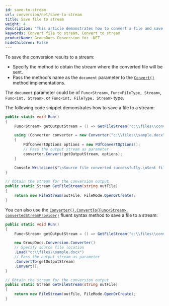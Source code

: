 ```yaml
---
id: save-to-stream
url: conversion/net/save-to-stream
title: Save file to stream
weight: 4
description: "This article demonstrates how to convert a file and save it as a stream using GroupDocs.Conversion for .NET API."
keywords: Convert file to stream, Convert to stream
productName: GroupDocs.Conversion for .NET
hideChildren: False
---
```

To save the conversion results to a stream:

*   Specify the method to obtain the stream where the converted file will be sent.
*   Pass the method's name as the `document` parameter to the [`Convert()`](https://reference.groupdocs.com/conversion/net/groupdocs.conversion/converter/convert/) method implementations. 

The `document` parameter could be of `Func<Stream>`, `Func<FileType, Stream>`, `Func<int, Stream>`, or `Func<int, FileType, Stream>` type.

The following code snippet demonstrates how to save a file to a stream:

```csharp
public static void Run()
{
    Func<Stream> getOutputStream = () => GetFileStream("c:\\files\\converted.pdf");

    using (Converter converter = new Converter("c:\\files\\sample.docx"))
    {
        PdfConvertOptions options = new PdfConvertOptions();
        // Pass the output stream as parameter
        converter.Convert(getOutputStream, options);
    }

    Console.WriteLine($"\nSource file converted successfully.\nSent file to stream.");
}

// Obtain the stream for the conversion output
public static Stream GetFileStream(string outFile)
{
    return new FileStream(outFile, FileMode.OpenOrCreate);
}
```

You can also use the [`Converter().ConvertTo(Func<Stream> convertedStreamProvider)`](https://reference.groupdocs.com/conversion/net/groupdocs.conversion.fluent/iconversionto/convertto/#convertto) fluent syntax method to save a file to a stream:

```csharp
public static void Run()
{
    Func<Stream> getOutputStream = () => GetFileStream("c:\\files\\converted.pdf");

    new GroupDocs.Conversion.Converter()
    // Specify source file location
    .Load("c:\\files\\sample.docx")
    // Pass the output stream as parameter
    .ConvertTo(getOutputStream)
    .Convert();
}

// Obtain the stream for the conversion output
public static Stream GetFileStream(string outFile)
{
    return new FileStream(outFile, FileMode.OpenOrCreate);
}
```
